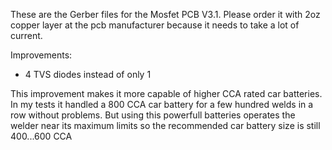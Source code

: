 These are the Gerber files for the Mosfet PCB V3.1. Please order it with 2oz copper layer at the pcb manufacturer because it needs to take a lot of current.

Improvements:
- 4 TVS diodes instead of only 1

This improvement makes it more capable of higher CCA rated car batteries. In my tests it handled a 800 CCA car battery for a few hundred welds in a row without problems.
But using this powerfull batteries operates the welder near its maximum limits so the recommended car battery size is still 400...600 CCA

